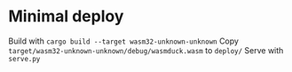 # Minimal deploy
Build with `cargo build --target wasm32-unknown-unknown`
Copy `target/wasm32-unknown-unknown/debug/wasmduck.wasm` to `deploy/`
Serve with `serve.py`
